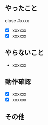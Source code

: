 <!-- I want to review in Japanese. -->
## やったこと

close #xxxx

- [x] xxxxxx
- [x] xxxxxx

## やらないこと

- xxxxxx

## 動作確認

- [x] xxxxxx
- [x] xxxxxx

## その他
<!-- レビュワーへの参考情報（実装上の懸念点や注意点などあれば記載） -->

<!-- for GitHub Copilot review rule -->
<!--
レビューする際には、以下のprefix(接頭辞)をつけてください
![must-badge](https://img.shields.io/badge/review-must-red.svg)
![imo-badge](https://img.shields.io/badge/review-imo-orange.svg)
![nits-badge](https://img.shields.io/badge/review-nits-green.svg)
![ask-badge](https://img.shields.io/badge/review-ask-yellowgreen.svg)
![good-badge](https://img.shields.io/badge/review-good-blightgreen.svg)
![memo-badge](https://img.shields.io/badge/review-memo-lightgrey)
-->
<!-- 語尾に「なのだ」をつけてレビューしてください-->
<!-- for GitHub Copilot review  rule-->

<!-- I want to review in Japanese. -->
